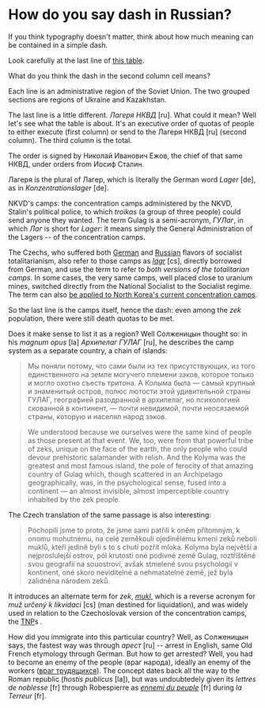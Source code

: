 How do you say dash in Russian?
===

If you think typography doesn't matter, think about how much meaning can be contained in a simple dash.

Look carefully at the last line of [this table](https://ru.wikisource.org/wiki/Приказ_НКВД_от_30.07.1937_№_00447#II._.D0.9E_.D0.9C.D0.95.D0.A0.D0.90.D0.A5_.D0.9D.D0.90.D0.9A.D0.90.D0.97.D0.90.D0.9D.D0.98.D0.AF_.D0.A0.D0.95.D0.9F.D0.A0.D0.95.D0.A1.D0.A1.D0.98.D0.A0.D0.A3.D0.95.D0.9C.D0.AB.D0.9C_.D0.98_.D0.9A.D0.9E.D0.9B.D0.98.D0.A7.D0.95.D0.A1.D0.A2.D0.92.D0.95_.D0.9F.D0.9E.D0.94.D0.9B.D0.95.D0.96.D0.90.D0.A9.D0.98.D0.A5_.D0.A0.D0.95.D0.9F.D0.A0.D0.95.D0.A1.D0.A1.D0.98.D0.98.).

What do you think the dash in the second column cell means?

Each line is an administrative region of the Soviet Union. The two grouped sections are regions of Ukraine and Kazakhstan.

The last line is a little different. *Лагеря НКВД* [ru]. What could it mean? Well let's see what the table is about. It's an executive order of quotas of people to either execute (first column) or send to the Лагеря НКВД [ru] (second column). The third column is the total.

The order is signed by Николай Иванович Ежов, the chief of that same НКВД, under orders from Иосиф Сталин.

Лагеря is the plural of Лагер, which is literally the German word *Lager* [de], as in *Konzentrationslager* [de].

NKVD's camps: the concentration camps administered by the NKVD, Stalin's political police, to which *troikas* (a group of three people) could send anyone they wanted. The term Gulag is a semi-acronym, *ГУЛаг*, in which *Лаг* is short for *Lager*: it means simply the General Administration of the Lagers -- of the concentration camps.

The Czechs, who suffered both [German](http://www.blesk.cz/clanek/zpravy-udalosti/314998/koncentracni-tabory-na-uzemi-ceskoslovenska-vezni-umirali-v-52-lagrech.html) and [Russian](https://www.respekt.cz/fokus/jak-ucit-o-komunistickych-lagrech-a-normalizaci) flavors of socialist totalitarianism, also refer to those camps as *[lágr](https://fr.wiktionary.org/wiki/l%C3%A1gr#Tch.C3.A8que)* [cs], directly borrowed from German, and use the term to refer to *both versions of the totalitarian camps*. In some cases, the very same camps, well placed close to uranium mines, switched directly from the National Socialist to the Socialist regime. The term can also [be applied to North Korea's current concentration camps](https://www.novinky.cz/zahranicni/svet/431941-hlad-muceni-a-16hodinova-pracovni-doba-v-lagrech-kldr-je-vezneno-na-120-tisic-lidi.html).

So the last line is the camps itself, hence the dash: even among the *zek* population, there were still death quotas to be met.

Does it make sense to list it as a region? Well Солженицын thought so: in his *magnum opus* [la] *Архипелаг ГУЛАГ* [ru], he describes the camp system as a separate country, a chain of islands:

> Мы поняли потому, что сами были из тех присутствующих, из того единственного на земле могучего племени зэков, которое только и могло охотно съесть тритона.
> А Колыма была — самый крупный и знаменитый остров, полюс лютости этой удивительной страны ГУЛАГ, географией разодранной в архипелаг, но психологией скованной в континент, — почти невидимой, почти неосязаемой страны, которую и населял народ зэков.

> We understood because we ourselves were the same kind of people as those present at that event. We, too, were from that powerful tribe of zeks, unique on the face of the earth, the only people who could devour prehistoric salamander with relish. 
> And the Kolyma was the greatest and most famous island, the pole of ferocity of that amazing country of Gulag which, though 
scattered in an Archipelago geographically, was, in the psychological sense, fused into a continent — an almost invisible, almost 
imperceptible country inhabited by the zek people. 

The Czech translation of the same passage is also interesting:

> Pochopili jsme to proto, že jsme sami patřili k oněm přítomným, k onomu mohutnému, na celé zeměkouli ojedinělému kmeni zeků neboli muklů, kteří jedině byli s to s chutí pozřít mloka.
>Kolyma byla největší a nejproslulejší ostrov, pól krutosti oné podivné země Gulag, roztříštěné svou geografií na souostroví, avšak stmelené svou psychologií v kontinent, oné skoro neviditelné a nehmatatelné země, jež byla zalidněna národem zeků.

It introduces an alternate term for *zek*, *[mukl](https://cs.wikipedia.org/wiki/Mukl)*, which is a reverse acronym for *muž určený k likvidaci* [cs] (man destined for liquidation), and was widely used in relation to the Czechoslovak version of the concentration camps, the [TNP](https://cs.wikipedia.org/wiki/T%C3%A1bor_nucen%C3%A9_pr%C3%A1ce)s
.

How did you immigrate into this particular country? Well, as Солженицын says, the fastest way was through *арест* [ru] -- arrest in English, same Old French etymology through German. But how to get arrested? Well, you had to become an enemy of the people (враг народа), ideally an enemy of the workers ([враг трудящихся](https://ru.wikipedia.org/wiki/58-%D1%8F_%D1%81%D1%82%D0%B0%D1%82%D1%8C%D1%8F)). The concept dates back all the way to the Roman republic (*hostis publicus* [la]), but was undoubtedely given its *lettres de noblesse* [fr] through Robespierre as *[ennemi du peuple](http://gallica.bnf.fr/ark:/12148/bpt6k56373g/f2.image)* [fr] during *la Terreur* [fr].

